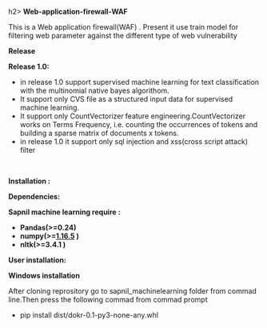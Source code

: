 h2><strong> Web-application-firewall-WAF</strong></h2>

<p>This is a Web application firewall(WAF)&nbsp;. Present it use train model for filtering web parameter against the different type of web vulnerability &nbsp;</p>
<p><strong>Release</strong></p>
<p><strong>Release 1.0:</strong></p>
<ul>
<li>in release 1.0 support supervised machine learning for text classification with the multinomial native bayes algorithom.</li>
<li>It support only CVS file as a structured input data for supervised machine learning.</li>
<li>It support only&nbsp;CountVectorizer<strong>&nbsp;</strong>feature engineering.CountVectorizer works on Terms Frequency, i.e. counting the occurrences of tokens and building a sparse matrix of documents x tokens.</li>
<li>in release 1.0 it support only sql injection and xss(cross script attack) filter</li>
</ul>
<p>&nbsp;</p>
<p><strong>Installation :</strong></p>
<p><strong>Dependencies:</strong></p>
<p><strong>Sapnil machine learning require :</strong></p>
<ul>
<li><strong>Pandas(&gt;=0.24)</strong></li>
<li><strong>numpy(&gt;=<a href="https://github.com/numpy/numpy/releases/tag/v1.16.5">1.16.5</a>&nbsp;)</strong></li>
<li><strong>nltk(&gt;=3.4.1 )</strong></li>
</ul>
<p><strong>User installation:</strong></p>
<p><strong>Windows installation</strong></p>
<p>After cloning reprository go to sapnil_machinelearning folder from commad line.Then press the following commad from commad prompt</p>
<ul>
<li>pip install dist/dokr-0.1-py3-none-any.whl</li>
</ul>
<p>&nbsp;</p>